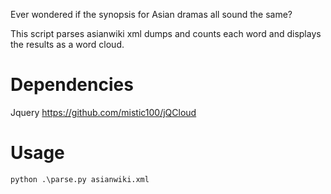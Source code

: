 Ever wondered if the synopsis for Asian dramas all sound the same?

This script parses asianwiki xml dumps and counts each word and displays the results as a word cloud.

# Dependencies
Jquery
https://github.com/mistic100/jQCloud

# Usage

`python .\parse.py asianwiki.xml`